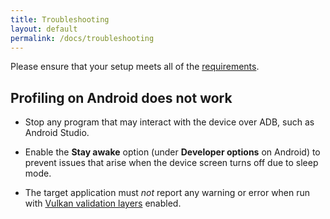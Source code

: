 ```yaml
---
title: Troubleshooting
layout: default
permalink: /docs/troubleshooting
---
```


Please ensure that your setup meets all of the [requirements](../requirements).

## Profiling on Android does not work

-   Stop any program that may interact with the device over ADB, such as Android
    Studio.

-   Enable the **Stay awake** option (under **Developer options** on Android) to
    prevent issues that arise when the device screen turns off due to sleep
    mode.

-   The target application must _not_ report any warning or error when run with
    [Vulkan validation layers](https://developer.android.com/ndk/guides/graphics/validation-layer)
    enabled.
